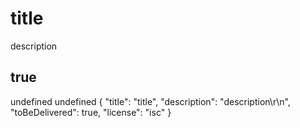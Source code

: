 # title
description

## true
undefined
undefined
{
  "title": "title",
  "description": "description\r\n",
  "toBeDelivered": true,
  "license": "isc"
}
